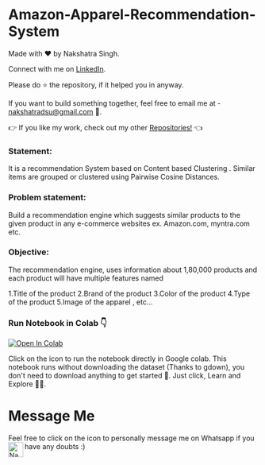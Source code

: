 # Amazon-Apparel-Recommendation-System

Made with ❤️ by Nakshatra Singh.

Connect with me on [LinkedIn](https://www.linkedin.com/in/nakshatrasinghh/).

Please do ⭐ the repository, if it helped you in anyway.

If you want to build something together, feel free to email me at - nakshatradsu@gmail.com 📧.

👉 If you like my work, check out my other [Repositories!](https://github.com/nakshatrasinghh?tab=repositories) 👈

### **Statement**: 
It is a recommendation System based on Content based Clustering . Similar items are grouped or clustered using Pairwise Cosine Distances.

### **Problem statement**:
Build a recommendation engine which suggests similar products to the given product in any e-commerce websites ex. Amazon.com, myntra.com etc.

### **Objective**:
The recommendation engine, uses information about 1,80,000 products and each product will have multiple features named

1.Title of the product 2.Brand of the product 3.Color of the product 4.Type of the product 5.Image of the apparel , etc...

### **Run Notebook in Colab 👇**

[![Open In Colab](https://colab.research.google.com/assets/colab-badge.svg)](https://colab.research.google.com/github/nakshatrasinghh/Amazon-Apparel-Recommendation-System/blob/master/Amazon_Recommendation_System.ipynb)

Click on the icon to run the notebook directly in Google colab. This notebook runs without downloading the dataset (Thanks to gdown), you don't need to download anything to get started 💪. Just click, Learn and Explore 🔭🤗.

# Message Me
Feel free to click on the icon to personally message me on Whatsapp if you have any doubts :)
</a>
<a href="https://wa.link/8bt67v">
  <img align="left" alt="Nakshatra's Whatsapp" width="30px" src="https://image.flaticon.com/icons/svg/785/785767.svg" />
</a>
